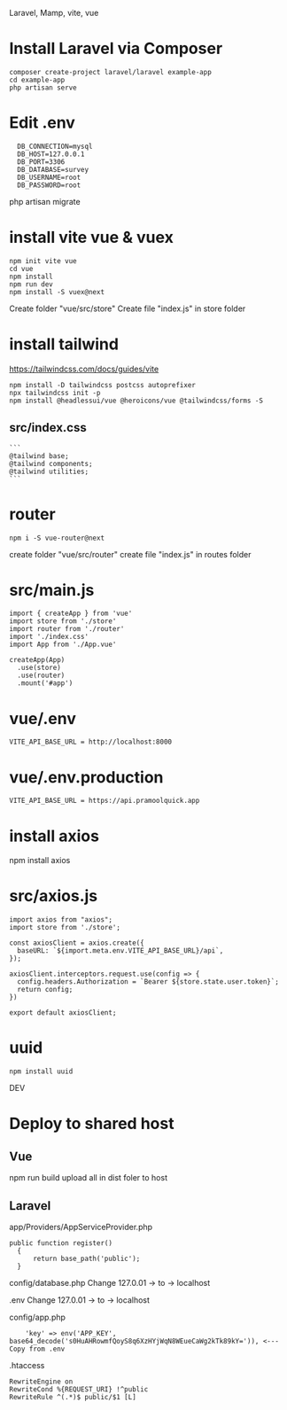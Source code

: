 Laravel, Mamp, vite, vue

# Install Laravel via Composer
```
composer create-project laravel/laravel example-app
cd example-app
php artisan serve
```

# Edit .env
```
  DB_CONNECTION=mysql
  DB_HOST=127.0.0.1
  DB_PORT=3306
  DB_DATABASE=survey
  DB_USERNAME=root
  DB_PASSWORD=root
```

php artisan migrate


# install vite vue & vuex
  ```
  npm init vite vue
  cd vue
  npm install
  npm run dev
  npm install -S vuex@next
  ```

  Create folder "vue/src/store"
  Create file "index.js" in store folder

 

# install tailwind
  https://tailwindcss.com/docs/guides/vite


  ```
  npm install -D tailwindcss postcss autoprefixer
  npx tailwindcss init -p
  npm install @headlessui/vue @heroicons/vue @tailwindcss/forms -S
  ```

  ## src/index.css 
    ```
    @tailwind base;
    @tailwind components;
    @tailwind utilities;
    ```
# router
  ```
  npm i -S vue-router@next
  ```
  create folder "vue/src/router"
  create file "index.js" in routes folder


# src/main.js
  ```
  import { createApp } from 'vue'
  import store from './store'
  import router from './router'
  import './index.css'
  import App from './App.vue'

  createApp(App)
    .use(store)
    .use(router)
    .mount('#app')
  ```

# vue/.env
  ``` VITE_API_BASE_URL = http://localhost:8000 ```
# vue/.env.production
  ``` VITE_API_BASE_URL = https://api.pramoolquick.app ```

# install axios
  npm install axios
# src/axios.js
  ```
  import axios from "axios";
  import store from './store';

  const axiosClient = axios.create({
    baseURL: `${import.meta.env.VITE_API_BASE_URL}/api`,
  });

  axiosClient.interceptors.request.use(config => {
    config.headers.Authorization = `Bearer ${store.state.user.token}`;
    return config;
  })

  export default axiosClient;
  ```

# uuid
``` npm install uuid ```



DEV





# Deploy to shared host

## Vue
npm run build
upload all in dist foler to host

## Laravel

app/Providers/AppServiceProvider.php
```
public function register()
  {
      return base_path('public');
  }
```

config/database.php
Change 127.0.01 -> to -> localhost

.env
Change 127.0.01 -> to -> localhost

 
config/app.php
```
    'key' => env('APP_KEY', base64_decode('s0HuAHRowmfQoyS8q6XzHYjWqN8WEueCaWg2kTk89kY=')), <--- Copy from .env
```

.htaccess
```
RewriteEngine on
RewriteCond %{REQUEST_URI} !^public
RewriteRule ^(.*)$ public/$1 [L]
```